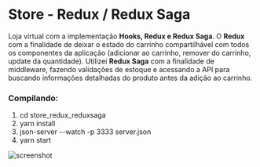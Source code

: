 # Store - Redux / Redux Saga
Loja virtual com a implementação <strong>Hooks, Redux e Redux Saga</strong>. O <strong>Redux</strong> com a finalidade de deixar o estado do carrinho compartilhável com todos os componentes da aplicação (adicionar ao carrinho, remover do carrinho, update da quantidade). Utilizei <strong>Redux Saga</strong> com a finalidade de middleware, fazendo validações de estoque e acessando a API para buscando informações detalhadas do produto antes da adição ao carrinho.

### Compilando:

1) cd store_redux_reduxsaga
2) yarn install
3) json-server --watch -p 3333 server.json
4) yarn start

![screenshot](https://user-images.githubusercontent.com/42494117/82837939-ffb17f80-9ea0-11ea-8f39-3126b99fd71d.png)
